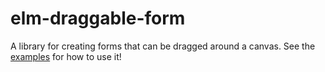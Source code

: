 # elm-draggable-form

A library for creating forms that can be dragged around a canvas. See the
[examples](https://github.com/robertjlooby/elm-draggable-form/tree/master/examples)
for how to use it!
